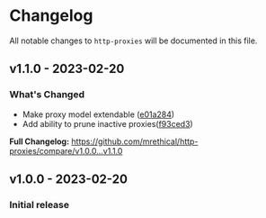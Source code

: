 # Changelog

All notable changes to `http-proxies` will be documented in this file.

## v1.1.0 - 2023-02-20

### What's Changed

- Make proxy model extendable ([e01a284](https://github.com/mrethical/http-proxies/commit/e01a284f4603a7e3a5e1fa67e28f80de8c11b7a0))
- Add ability to prune inactive proxies([f93ced3](https://github.com/mrethical/http-proxies/commit/f93ced3cf96dd413c2a47c973c5534101e7b601a))

**Full Changelog:** https://github.com/mrethical/http-proxies/compare/v1.0.0...v1.1.0

## v1.0.0 - 2023-02-20

### Initial release
